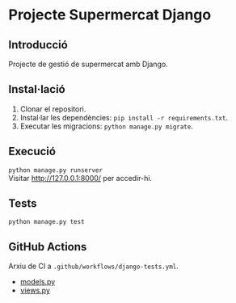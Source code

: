 # Projecte Supermercat Django

## Introducció
Projecte de gestió de supermercat amb Django.

## Instal·lació
1. Clonar el repositori.
2. Instal·lar les dependències: `pip install -r requirements.txt`.
3. Executar les migracions: `python manage.py migrate`.

## Execució
`python manage.py runserver`  
Visitar http://127.0.0.1:8000/ per accedir-hi.

## Tests
`python manage.py test`

## GitHub Actions
Arxiu de CI a `.github/workflows/django-tests.yml`.

- [models.py](https://htmlpreview.github.io/?https://github.com/izaan06/django_izan/blob/main/docs/supermercado.models.html)
- [views.py](https://htmlpreview.github.io/?https://github.com/izaan06/django_izan/blob/main/docs/supermercado.views.html)
